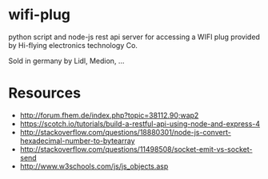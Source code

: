 # wifi-plug
python script and node-js rest api server for accessing a WIFI plug provided by Hi-flying electronics technology Co.

Sold in germany by Lidl, Medion, ...

# Resources
- http://forum.fhem.de/index.php?topic=38112.90;wap2
- https://scotch.io/tutorials/build-a-restful-api-using-node-and-express-4
- http://stackoverflow.com/questions/18880301/node-js-convert-hexadecimal-number-to-bytearray
- http://stackoverflow.com/questions/11498508/socket-emit-vs-socket-send
- http://www.w3schools.com/js/js_objects.asp
